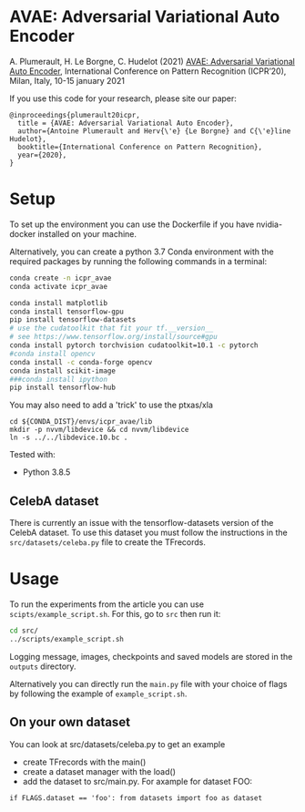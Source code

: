 AVAE: Adversarial Variational Auto Encoder
==========================================

A. Plumerault, H. Le Borgne, C. Hudelot (2021) [AVAE: Adversarial Variational Auto Encoder](https://hal.science/hal-04314595v1/file/2012.11551.pdf), International Conference on Pattern Recognition (ICPR’20), Milan, Italy, 10-15 january 2021

If you use this code for your research, please site our paper:

```
@inproceedings{plumerault20icpr,
  title = {AVAE: Adversarial Variational Auto Encoder},
  author={Antoine Plumerault and Herv{\'e} {Le Borgne} and C{\'e}line Hudelot},
  booktitle={International Conference on Pattern Recognition},
  year={2020},
}
```

Setup
=====

To set up the environment you can use the Dockerfile if you have nvidia-docker installed on your machine.

Alternatively, you can create a python 3.7 Conda environment  with the required packages by running the following commands in a terminal:

```bash
conda create -n icpr_avae
conda activate icpr_avae

conda install matplotlib
conda install tensorflow-gpu
pip install tensorflow-datasets
# use the cudatoolkit that fit your tf.__version__
# see https://www.tensorflow.org/install/source#gpu
conda install pytorch torchvision cudatoolkit=10.1 -c pytorch
#conda install opencv
conda install -c conda-forge opencv
conda install scikit-image
###conda install ipython
pip install tensorflow-hub
```

You may also need to add a 'trick' to use the ptxas/xla
```
cd ${CONDA_DIST}/envs/icpr_avae/lib
mkdir -p nvvm/libdevice && cd nvvm/libdevice
ln -s ../../libdevice.10.bc .
```

Tested with:
- Python 3.8.5


CelebA dataset
--------------

There is currently an issue with the tensorflow-datasets version of the CelebA dataset. To use this dataset you must follow the instructions in the `src/datasets/celeba.py` file to create the TFrecords.

Usage
=====

To run the experiments from the article you can use `scipts/example_script.sh`. For this, go to `src` then run it:

```bash
cd src/
../scripts/example_script.sh
```

Logging message, images, checkpoints and saved models are stored in the `outputs` directory. 

Alternatively you can directly run the `main.py` file with your choice of flags by following the example of `example_script.sh`.

On your own dataset
--------------------
You can look at src/datasets/celeba.py to get an example
- create TFrecords with the main()
- create a dataset manager with the load()
- add the dataset to src/main.py. For axample for dataset FOO:
```
if FLAGS.dataset == 'foo': from datasets import foo as dataset
```
